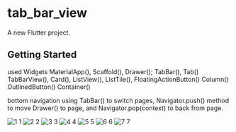 # tab_bar_view

A new Flutter project.

## Getting Started

used Widgets
MaterialApp(),
Scaffold(),
Drawer();
TabBar(),
Tab()
TabBarView(),
Card(),
ListView(),
ListTile(),
FloatingActionButton()
Column()
OutlinedButton()
Container()

bottom navigation using TabBar() to switch pages,
Navigator.push() method to move Drawer() to page, and Navigator.pop(context) to back from page.


![1 1](https://github.com/hossain-eee/first-assignment-flutter-ostad/assets/101991583/51948605-c009-453f-8c2c-ca805c2aa81c)
![2 2](https://github.com/hossain-eee/first-assignment-flutter-ostad/assets/101991583/30367296-03a3-4ce8-a95d-844204c606ab)
![3 3](https://github.com/hossain-eee/first-assignment-flutter-ostad/assets/101991583/70194975-90bf-4f90-8dcb-d1906b272f77)
![4 4](https://github.com/hossain-eee/first-assignment-flutter-ostad/assets/101991583/3fac9f43-0e9f-4aee-beff-1383e52bdbba)
![5 5](https://github.com/hossain-eee/first-assignment-flutter-ostad/assets/101991583/07622286-866e-49d8-9d6f-f0cc6a6a8e5d)
![6 6](https://github.com/hossain-eee/first-assignment-flutter-ostad/assets/101991583/91a45657-07ce-4e2e-9cb9-b168ba870408)
![7 7](https://github.com/hossain-eee/first-assignment-flutter-ostad/assets/101991583/66b43bfa-c8bb-497a-9091-d37dc3510532)



